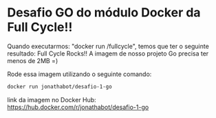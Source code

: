 # Desafio GO do módulo Docker da Full Cycle!!

Quando executarmos: "docker run <seu-user>/fullcycle", temos que ter o seguinte resultado: Full Cycle Rocks!! A imagem de nosso projeto Go precisa ter menos de 2MB =)

Rode essa imagem utilizando o seguinte comando: 
```bash
docker run jonathabot/desafio-1-go
```

link da imagem no Docker Hub: https://hub.docker.com/r/jonathabot/desafio-1-go
